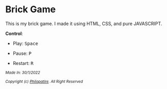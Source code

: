 # Brick Game

This is my brick game. I made it using HTML, CSS, and pure JAVASCRIPT.

**Control**:

- Play: <kbd>Space</kbd>

- Pause: <kbd>P</kbd>

- Restart: <kbd>R</kbd>

_<sub>Made In: 30/1/2022<sub>_

_<sub>Copyright (c) [Philopatire](https://github.com/Philopatire). All Right Reserved</sub>_
